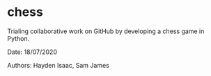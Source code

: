 # chess
Trialing collaborative work on GitHub by developing a chess game in Python. 

Date: 18/07/2020

Authors:
Hayden Isaac, Sam James

